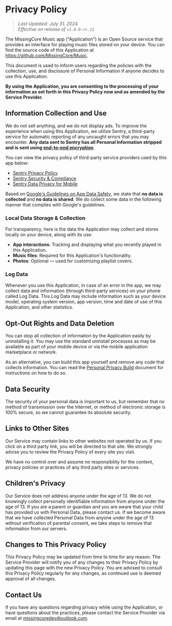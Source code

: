 # Privacy Policy

> _Last Updated: July 31, 2024_  
> _Effective on release of `v1.0.0-rc.11`_

The MissingCore Music app ("Application") is an Open Source service that provides an interface for playing music files stored on your device. You can find the source code of this Application at https://github.com/MissingCore/Music.

This document is used to inform users regarding the policies with the collection, use, and disclosure of Personal Information if anyone decides to use this Application.

**By using the Application, you are consenting to the processing of your information as set forth in this Privacy Policy now and as amended by the Service Provider.**

## Information Collection and Use

We do not sell anything, and we do not display ads. To improve the experience when using this Application, we utilize Sentry, a third-party service for automatic reporting of any uncaught errors that you may encounter. **Any data sent to Sentry has all Personal Information stripped and is sent using [end-to-end encryption](https://sentry.io/security/#data-flow)**.

You can view the privacy policy of third-party service providers used by this app below:

- [Sentry Privacy Policy](https://sentry.io/privacy/)
- [Sentry Security & Compliance](https://sentry.io/security/)
- [Sentry Data Privacy for Mobile](https://docs.sentry.io/security-legal-pii/security/mobile-privacy/)

Based on [Google's Guidelines on App Data Safety](https://support.google.com/googleplay/answer/11416267?hl=en&co=GENIE.Platform%3DAndroid), we state that **no data is collected** and **no data is shared**. We do collect some data in the following manner that complies with Google's guidelines.

### Local Data Storage & Collection

For transparency, here is the data the Application may collect and stores locally on your device, along with its use:

- **App interactions**: Tracking and displaying what you recently played in this Application.
- **Music files**: Required for this Application's functionality.
- **Photos**: Optional — used for customizing playlist covers.

### Log Data

Whenever you use this Application, in case of an error in the app, we may collect data and information (through third-party services) on your phone called Log Data. This Log Data may include information such as your device model, operating system version, app version, time and date of use of this Application, and other statistics.

## Opt-Out Rights and Data Deletion

You can stop all collection of information by the Application easily by uninstalling it. You may use the standard uninstall processes as may be available as part of your mobile device or via the mobile application marketplace or network.

As an alternative, you can build this app yourself and remove any code that collects information. You can read the [Personal Privacy Build](https://github.com/MissingCore/Music/blob/main/docs/personal-privacy-build.md) document for instructions on how to do so.

## Data Security

The security of your personal data is important to us, but remember that no method of transmission over the Internet, or method of electronic storage is 100% secure, so we cannot guarantee its absolute security.

## Links to Other Sites

Our Service may contain links to other websites not operated by us. If you click on a third party link, you will be directed to that site. We strongly advise you to review the Privacy Policy of every site you visit.

We have no control over and assume no responsibility for the content, privacy policies or practices of any third party sites or services.

## Children's Privacy

Our Service does not address anyone under the age of 13. We do not knowingly collect personally identifiable information from anyone under the age of 13. If you are a parent or guardian and you are aware that your child has provided us with Personal Data, please contact us. If we become aware that we have collected Personal Data from anyone under the age of 13 without verification of parental consent, we take steps to remove that information from our servers.

## Changes to This Privacy Policy

This Privacy Policy may be updated from time to time for any reason. The Service Provider will notify you of any changes to their Privacy Policy by updating this page with the new Privacy Policy. You are advised to consult this Privacy Policy regularly for any changes, as continued use is deemed approval of all changes.

## Contact Us

If you have any questions regarding privacy while using the Application, or have questions about the practices, please contact the Service Provider via email at missingcoredev@outlook.com.
